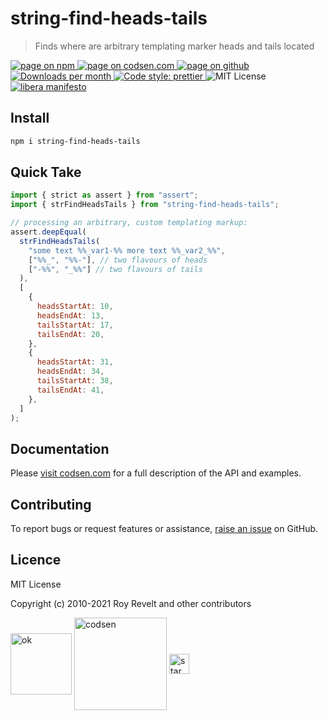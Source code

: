 # string-find-heads-tails

> Finds where are arbitrary templating marker heads and tails located

<div class="package-badges">
  <a href="https://www.npmjs.com/package/string-find-heads-tails" rel="nofollow noreferrer noopener">
    <img src="https://img.shields.io/badge/-npm-blue?style=flat-square" alt="page on npm">
  </a>
  <a href="https://codsen.com/os/string-find-heads-tails" rel="nofollow noreferrer noopener">
    <img src="https://img.shields.io/badge/-codsen-blue?style=flat-square" alt="page on codsen.com">
  </a>
  <a href="https://github.com/codsen/codsen/tree/main/packages/string-find-heads-tails" rel="nofollow noreferrer noopener">
    <img src="https://img.shields.io/badge/-github-blue?style=flat-square" alt="page on github">
  </a>
  <a href="https://npmcharts.com/compare/string-find-heads-tails?interval=30" rel="nofollow noreferrer noopener" target="_blank">
    <img src="https://img.shields.io/npm/dm/string-find-heads-tails.svg?style=flat-square" alt="Downloads per month">
  </a>
  <a href="https://prettier.io" rel="nofollow noreferrer noopener" target="_blank">
    <img src="https://img.shields.io/badge/code_style-prettier-brightgreen.svg?style=flat-square" alt="Code style: prettier">
  </a>
  <img src="https://img.shields.io/badge/licence-MIT-brightgreen.svg?style=flat-square" alt="MIT License">
  <a href="https://liberamanifesto.com" rel="nofollow noreferrer noopener" target="_blank">
    <img src="https://img.shields.io/badge/libera-manifesto-lightgrey.svg?style=flat-square" alt="libera manifesto">
  </a>
</div>

## Install

```bash
npm i string-find-heads-tails
```

## Quick Take

```js
import { strict as assert } from "assert";
import { strFindHeadsTails } from "string-find-heads-tails";

// processing an arbitrary, custom templating markup:
assert.deepEqual(
  strFindHeadsTails(
    "some text %%_var1-%% more text %%_var2_%%",
    ["%%_", "%%-"], // two flavours of heads
    ["-%%", "_%%"] // two flavours of tails
  ),
  [
    {
      headsStartAt: 10,
      headsEndAt: 13,
      tailsStartAt: 17,
      tailsEndAt: 20,
    },
    {
      headsStartAt: 31,
      headsEndAt: 34,
      tailsStartAt: 38,
      tailsEndAt: 41,
    },
  ]
);
```

## Documentation

Please [visit codsen.com](https://codsen.com/os/string-find-heads-tails/) for a full description of the API and examples.

## Contributing

To report bugs or request features or assistance, [raise an issue](https://github.com/codsen/codsen/issues/new/choose) on GitHub.

## Licence

MIT License

Copyright (c) 2010-2021 Roy Revelt and other contributors

<img src="https://codsen.com/images/png-codsen-ok.png" width="98" alt="ok" align="center"> <img src="https://codsen.com/images/png-codsen-1.png" width="148" alt="codsen" align="center"> <img src="https://codsen.com/images/png-codsen-star-small.png" width="32" alt="star" align="center">
